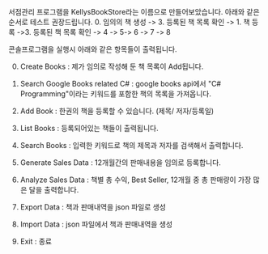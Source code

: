 서점관리 프로그램을 KellysBookStore라는 이름으로 만들어보았습니다.
아래와 같은 순서로 테스트 권장드립니다.
0. 임의의 책 생성 -> 3. 등록된 책 목록 확인 -> 1.  책 등록 ->3. 등록된 책 목록 확인 -> 4 -> 5-> 6 -> 7 -> 8


콘솔프로그램을 실행시 아래와 같은 항목들이 출력됩니다.

0. Create Books
 : 제가 임의로 작성해 둔 책 목록이 Add됩니다. 

1. Search Google Books related C#
 : google books api에서 "C# Programming"이라는 키워드를 포함한 책의 목록을 가져옵니다.

2. Add Book 
 : 한권의 책을 등록할 수 있습니다. (제목/ 저자/등록일)

3. List Books
 : 등록되어있는 책들이 출력됩니다.

4. Search Books 
 : 입력한 키워드로 책의 제목과 저자를 검색해서 출력합니다.

5. Generate Sales Data 
 : 12개월간의 판매내용을 임의로 등록합니다.

6. Analyze Sales Data
 : 책별 총 수익, Best Seller, 12개월 중 총 판매량이 가장 많은 달을 출력합니다. 

7. Export Data 
 : 책과 판매내역을 json 파일로 생성

8. Import Data
 : json 파일에서 책과 판매내역을 생성 

9. Exit
 : 종료
